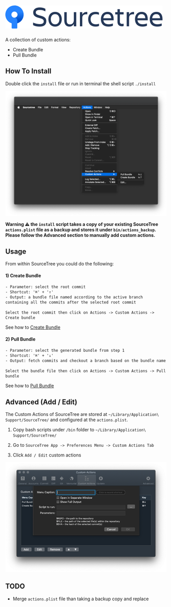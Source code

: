 # ![SourceTree Icon](/resources/sourcetree-icon.png)

A collection of custom actions:

- Create Bundle
- Pull Bundle

## How To Install

Double click the `install` file or run in terminal the shell script `./install`

![Custom Actions Installed](/resources/installed-custom-actions.png)

**Warning ⚠️ the `install` script takes a copy of your existing SourceTree `actions.plist` file as a backup and stores it under `bin/actions_backup`. Please follow the Advanced section to manually add custom actions.**

## Usage

From within SourceTree you could do the following:

#### 1) Create Bundle
```
- Parameter: select the root commit
- Shortcut: '⌘' + '↑'
- Output: a bundle file named according to the active branch containing all the commits after the selected root commit

Select the root commit then click on Actions -> Custom Actions -> Create bundle
```
See how to [Create Bundle](/resources/create-bundle.gif)

#### 2) Pull Bundle
```
- Parameter: select the generated bundle from step 1
- Shortcut: '⌘' + '↓'
- Output: fetch commits and checkout a branch based on the bundle name

Select the bundle file then click on Actions -> Custom Actions -> Pull bundle
```
See how to [Pull Bundle](/resources/pull-bundle.gif)

## Advanced (Add / Edit)

The Custom Actions of SourceTree are stored at `~/Library/Application\ Support/SourceTree/` and configured at the `actions.plist`.

1) Copy bash scripts under `/bin` folder to `~/Library/Application\ Support/SourceTree/`

2) Go to `SourceTree App -> Preferences Menu -> Custom Actions Tab` 

3) Click `Add / Edit` custom actions

![Add / Edit Custom Actions](/resources/advanced-custom-actions.png)

## TODO

- Merge `actions.plist` file than taking a backup copy and replace
